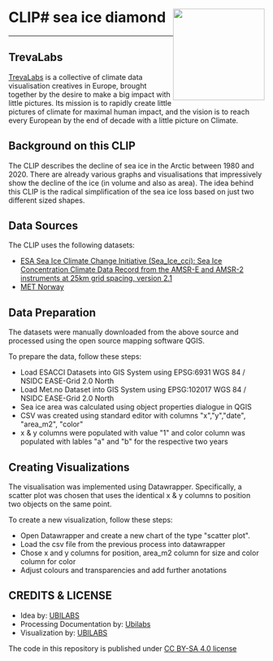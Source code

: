 # CLIP# sea ice diamond<img style="float: right;" src="https://raw.githubusercontent.com/trevalabs/.github/main/logos/trevelabs_logo.png" width="180">
<hr>

## TrevaLabs
 
[TrevaLabs](https://www.TrevaLabs.com) is a collective of climate data visualisation creatives in Europe, brought together by the desire to make a big impact with little pictures. Its mission is to rapidly create little pictures of climate for maximal human impact, and the vision is to reach every European by the end of decade with a little picture on Climate.

## Background on this CLIP
The CLIP describes the decline of sea ice in the Arctic between 1980 and 2020. There are already various graphs and visualisations that impressively show the decline of the ice (in volume and also as area). The idea behind this CLIP is the radical simplification of the sea ice loss based on just two different sized shapes.

## Data Sources

The CLIP uses the following datasets:
- [ESA Sea Ice Climate Change Initiative (Sea_Ice_cci): Sea Ice Concentration Climate Data Record from the AMSR-E and AMSR-2 instruments at 25km grid spacing, version 2.1](https://data.ceda.ac.uk/neodc/esacci/sea_ice/data/sea_ice_concentration/L4/amsr/25km/v2.1/NH)
- [MET Norway](https://thredds.met.no/thredds/catalog/osisaf/met.no/reprocessed/ice/conc_450a_files/catalog.html)

## Data Preparation
The datasets were manually downloaded from the above source and processed using the open source mapping software QGIS.

To prepare the data, follow these steps:
- Load ESACCI Datasets into GIS System using EPSG:6931 WGS 84 / NSIDC EASE-Grid 2.0 North 
- Load Met.no Dataset into GIS System using EPSG:102017 WGS 84 / NSIDC EASE-Grid 2.0 North 
- Sea ice area was calculated using object properties dialogue in QGIS
- CSV was created using standard editor with columns "x","y","date", "area_m2", "color"
- x & y columns were populated with value "1" and color column was populated with lables "a" and "b" for the respective two years

## Creating Visualizations
The visualisation was implemented using Datawrapper. Specifically, a scatter plot was chosen that uses the identical x & y columns to position two objects on the same point.  

To create a new visualization, follow these steps:
- Open Datawrapper and create a new chart of the type "scatter plot".
- Load the csv file from the previous process into datawrapper
- Chose x and y columns for position, area_m2 column for size and color column for color 
- Adjust colours and transparencies and add further anotations

## CREDITS & LICENSE
- Idea by: [UBILABS](https://ubilabs.com/)
- Processing Documentation by: [Ubilabs](https://ubilabs.com/)
- Visualization by: [UBILABS](https://ubilabs.com/)

The code in this repository is published under [CC BY-SA 4.0 license](https://creativecommons.org/licenses/by-sa/4.0/)
